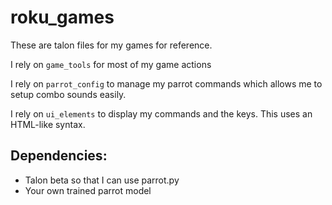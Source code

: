 # roku_games

These are talon files for my games for reference.

I rely on `game_tools` for most of my game actions

I rely on `parrot_config` to manage my parrot commands which allows me to setup combo sounds easily.

I rely on `ui_elements` to display my commands and the keys. This uses an HTML-like syntax.

## Dependencies:
- Talon beta so that I can use parrot.py
- Your own trained parrot model